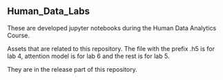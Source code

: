 ## Human_Data_Labs

These are developed jupyter notebooks during the Human Data Analytics Course.

Assets that are related to this repository. The file with the prefix .h5 is for lab 4, attention model is for lab 6 and the rest is for lab 5.

They are in the release part of this repository.

